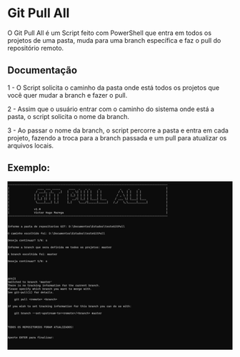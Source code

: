 # Git Pull All

O Git Pull All é um Script feito com PowerShell que entra em todos os projetos de uma pasta, muda para uma branch específica e faz o pull do repositório remoto.

## Documentação
1 - O Script solicita o caminho da pasta onde está todos os projetos que você quer mudar a branch e fazer o pull.

2 - Assim que o usuário entrar com o caminho do sistema onde está a pasta, o script solicita o nome da branch.

3 - Ao passar o nome da branch, o script percorre a pasta e entra em cada projeto, fazendo a troca para a branch passada e um pull para atualizar os arquivos locais.

## Exemplo: 
![Screenshot](https://raw.githubusercontent.com/TorugoMarega/ShellScripts/main/Powershell/GitPullAll/Screenshots/screenshot.png)



